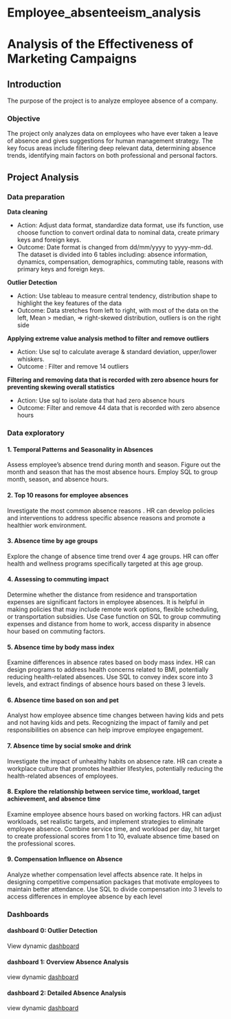 # Employee_absenteeism_analysis
# Analysis of the Effectiveness of Marketing Campaigns
## Introduction
The purpose of the project is to analyze employee absence of a company.
### Objective
The project only analyzes data on employees who have ever taken a leave of absence and gives suggestions for human management strategy.  The key focus areas include filtering deep relevant data, determining absence trends, identifying main factors on both professional and personal factors.
## Project Analysis
### Data preparation
**Data cleaning**
-  Action: Adjust data format, standardize data format, use ifs function, use choose function to convert ordinal data to nominal data, create primary keys and foreign keys.
-  Outcome: Date format is changed from dd/mm/yyyy to yyyy-mm-dd. The dataset is divided into 6 tables including: absence information, dynamics, compensation, demographics, commuting table, reasons with primary keys and foreign keys. 

**Outlier Detection**
-  Action: Use tableau to measure central tendency, distribution shape to highlight the key features of the data
-  Outcome: Data stretches from left to right, with most of the data on the left, Mean > median, => right-skewed distribution, outliers is on the right side

**Applying extreme value analysis method to filter and remove outliers**
-  Action: Use sql to calculate average & standard deviation, upper/lower whiskers.
-  Outcome : Filter and remove 14 outliers

**Filtering and removing data that is recorded with zero absence hours for preventing skewing overall statistics**
-  Action: Use sql to isolate data that had zero absence hours 
-  Outcome: Filter and remove 44 data that is recorded with zero absence hours

### Data exploratory 

#### 1. Temporal Patterns and Seasonality in Absences
Assess employee’s absence trend during month and season. Figure out the month and season that has the most absence hours. Employ SQL to group month, season, and absence hours.

#### 2. Top 10 reasons for employee absences 
Investigate the most common absence reasons . HR can develop policies and interventions to address specific absence reasons and promote a healthier work environment.

#### 3. Absence time by age groups 
Explore the change of absence time trend over 4 age groups. HR can offer health and wellness programs specifically targeted at this age group.

#### 4. Assessing to commuting impact
Determine whether the distance from residence and transportation expenses are significant factors in employee absences. It is helpful in making policies that may include remote work options, flexible scheduling, or transportation subsidies. Use Case function on SQL to group commuting expenses and distance from home to work, access disparity in absence hour based on commuting factors.

####  5. Absence time by body mass index
Examine differences in absence rates based on body mass index. HR can design programs to address health concerns related to BMI, potentially reducing health-related absences. Use SQL to convey index score into 3 levels, and extract findings of absence hours based on these 3 levels.

#### 6. Absence time based on son and pet
Analyst how employee absence time changes between having kids and pets and not having kids and pets. Recognizing the impact of family and pet responsibilities on absence can help improve employee engagement. 

#### 7. Absence time by social smoke and drink
Investigate the impact of unhealthy habits on absence rate. HR can create a workplace culture that promotes healthier lifestyles, potentially reducing the health-related absences of employees.
 
#### 8. Explore the relationship between service time, workload, target achievement, and absence time
Examine employee absence hours based on working factors. HR can adjust workloads, set realistic targets, and implement strategies to eliminate employee absence. Combine service time, and workload per day, hit target to create professional scores from 1 to 10,  evaluate absence time based on the professional scores.

#### 9. Compensation Influence on Absence
Analyze whether compensation level affects absence rate. It helps in designing competitive compensation packages that motivate employees to maintain better attendance. Use SQL to divide compensation into 3 levels to access differences in employee absence by each level

### Dashboards
#### dashboard 0: Outlier Detection
View dynamic [dashboard](https://public.tableau.com/app/profile/thien.nguyen1439/viz/pj2distributiontesting/Dashboard1)

#### dashboard 1: Overview Absence Analysis 
view dynamic [dashboard](https://public.tableau.com/app/profile/thien.nguyen1439/viz/db1pj2/Dashboard1)

#### dashboard 2: Detailed Absence Analysis 
view dynamic [dashboard](https://public.tableau.com/app/profile/thien.nguyen1439/viz/db2pj2/Dashboard1)

